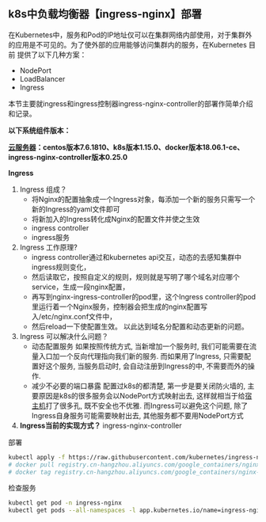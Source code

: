 k8s中负载均衡器【ingress-nginx】部署
---

在Kubernetes中，服务和Pod的IP地址仅可以在集群网络内部使用，对于集群外的应用是不可见的。为了使外部的应用能够访问集群内的服务，在Kubernetes 目前 提供了以下几种方案：

- NodePort
- LoadBalancer
- Ingress

本节主要就ingress和ingress控制器ingress-nginx-controller的部署作简单介绍和记录。

**以下系统组件版本：**

[**云服务器**](https://cloud.tencent.com/product/cvm?from=10680)**：centos版本7.6.1810、k8s版本1.15.0、docker版本18.06.1-ce、ingress-nginx-controller版本0.25.0**

**Ingress**

1. Ingress 组成？
   - 将Nginx的配置抽象成一个Ingress对象，每添加一个新的服务只需写一个新的Ingress的yaml文件即可
   - 将新加入的Ingress转化成Nginx的配置文件并使之生效
   - ingress controller
   - ingress服务
2. Ingress 工作原理?
   - ingress controller通过和kubernetes api交互，动态的去感知集群中ingress规则变化，
   - 然后读取它，按照自定义的规则，规则就是写明了哪个域名对应哪个service，生成一段nginx配置，
   - 再写到nginx-ingress-controller的pod里，这个Ingress controller的pod里运行着一个Nginx服务，控制器会把生成的nginx配置写入/etc/nginx.conf文件中，
   - 然后reload一下使配置生效。 以此达到域名分配置和动态更新的问题。
3. Ingress 可以解决什么问题？
   - 动态配置服务 如果按照传统方式, 当新增加一个服务时, 我们可能需要在流量入口加一个反向代理指向我们新的服务. 而如果用了Ingress, 只需要配置好这个服务, 当服务启动时, 会自动注册到Ingress的中, 不需要而外的操作.
   - 减少不必要的端口暴露 配置过k8s的都清楚, 第一步是要关闭防火墙的, 主要原因是k8s的很多服务会以NodePort方式映射出去, 这样就相当于给[宿主机](https://cloud.tencent.com/product/cdh?from=10680)打了很多孔, 既不安全也不优雅. 而Ingress可以避免这个问题, 除了Ingress自身服务可能需要映射出去, 其他服务都不要用NodePort方式
4. **Ingress当前的实现方式？**
ingress-nginx-controller

部署
```sh
kubectl apply -f https://raw.githubusercontent.com/kubernetes/ingress-nginx/nginx-0.25.0/deploy/static/mandatory.yaml
# docker pull registry.cn-hangzhou.aliyuncs.com/google_containers/nginx-ingress-controller:0.25.0
# docker tag registry.cn-hangzhou.aliyuncs.com/google_containers/nginx-ingress-controller:0.25.0 quay.io/kubernetes-ingress-controller/nginx-ingress-controller:0.25.0
```

检查服务
```sh
kubectl get pod -n ingress-nginx
kubectl get pods --all-namespaces -l app.kubernetes.io/name=ingress-nginx --watch
```